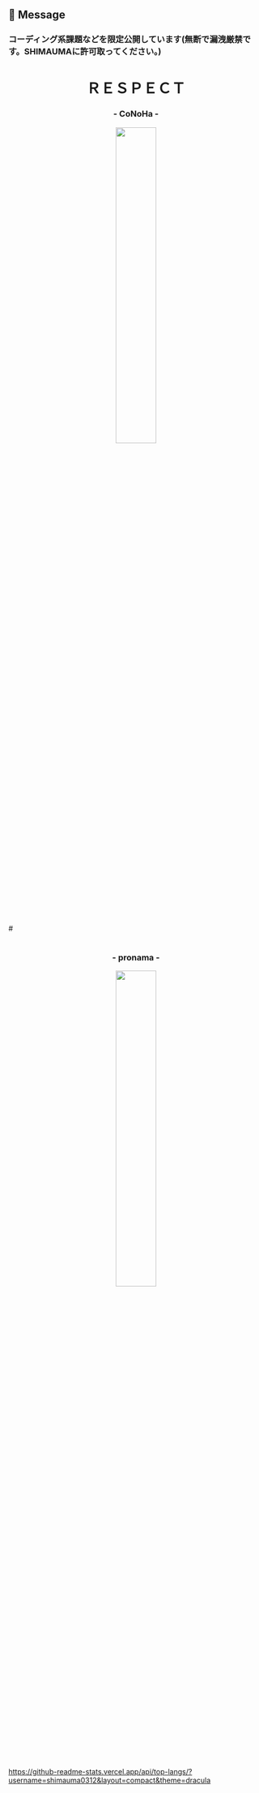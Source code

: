 ## 💬 Message

### コーディング系課題などを限定公開しています(無断で漏洩厳禁です。SHIMAUMAに許可取ってください。)

# 

# 

# 

<h1 align="center">ＲＥＳＰＥＣＴ</h1>
<h3 align="center">- CoNoHa -</h3>

<p align="center">
  <img src="https://pbs.twimg.com/media/FcrHPPEaEAAartP?format=png&name=360x360" width=40%>
</p>
# 

# 

<h3 align="center">- pronama -</h3>

<p align="center">
  <img src="https://is4-ssl.mzstatic.com/image/thumb/Purple71/v4/5e/7b/57/5e7b5730-c8a7-e58f-f4d7-6b50eba9524e/iMessage_App_Icon-1x_U007emarketing-0-0-GLES2_U002c0-512MB-sRGB-0-0-0-85-181-0-0-0-0.png/266x200bb.jpeg" width=40%>
</p>



https://github-readme-stats.vercel.app/api/top-langs/?username=shimauma0312&layout=compact&theme=dracula

